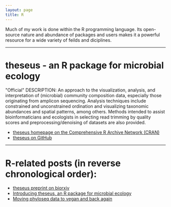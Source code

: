```yaml
---
layout: page
title: R
---
```


Much of my work is done within the R programming language. Its open-source nature and abundance of packages and users makes it a powerful resource for a wide variety of feilds and diciplines.   

___   

# theseus - an R package for microbial ecology   
"Official" DESCRIPTION: An approach to the visualization, analysis, and interpretation of (microbial) community composition data, especially those originating from amplicon sequencing. Analysis techniques include constrained and unconstrained ordination and visualizing taxonomic abundances and spatial patterns, among others. Methods intended to assist bioinformaticians and ecologists in selecting read trimming by quality scores and preprocessing/denoising of datasets are also provided.    

* [theseus homepage on the Comprehensive R Archive Network (CRAN)](https://cran.r-project.org/web/packages/theseus/)   
* [theseus on GitHub](https://github.com/EESI/theseus)   

___  

# R-related posts (in reverse chronological order):    

* [theseus preprint on biorxiv](https://www.biorxiv.org/content/early/2018/04/05/295675)     
* [Introducing theseus, an R package for microbial ecology](https://jacobrprice.github.io/2017/12/22/Introducingtheseus.html)  
* [Moving phyloseq data to vegan and back again](https://jacobrprice.github.io/2017/08/26/phyloseq-to-vegan-and-back.html)  


